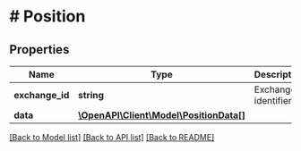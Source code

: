 # # Position

## Properties

Name | Type | Description | Notes
------------ | ------------- | ------------- | -------------
**exchange_id** | **string** | Exchange identifier. | [optional] 
**data** | [**\OpenAPI\Client\Model\PositionData[]**](PositionData.md) |  | [optional] 

[[Back to Model list]](../../README.md#documentation-for-models) [[Back to API list]](../../README.md#documentation-for-api-endpoints) [[Back to README]](../../README.md)


